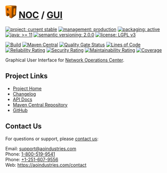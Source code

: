 # [<img src="ao-logo.png" alt="AO Logo" width="35" height="40">](https://github.com/ao-apps) [NOC](https://github.com/ao-apps/noc) / [GUI](https://github.com/ao-apps/noc-gui)

[![project: current stable](https://aoindustries.com/ao-badges/project-current-stable.svg)](https://aoindustries.com/life-cycle#project-current-stable)
[![management: production](https://aoindustries.com/ao-badges/management-production.svg)](https://aoindustries.com/life-cycle#management-production)
[![packaging: active](https://aoindustries.com/ao-badges/packaging-active.svg)](https://aoindustries.com/life-cycle#packaging-active)  
[![java: &gt;= 11](https://aoindustries.com/ao-badges/java-11.svg)](https://docs.oracle.com/en/java/javase/11/)
[![semantic versioning: 2.0.0](https://aoindustries.com/ao-badges/semver-2.0.0.svg)](http://semver.org/spec/v2.0.0.html)
[![license: LGPL v3](https://aoindustries.com/ao-badges/license-lgpl-3.0.svg)](https://www.gnu.org/licenses/lgpl-3.0)

[![Build](https://github.com/ao-apps/noc-gui/workflows/Build/badge.svg?branch=master)](https://github.com/ao-apps/noc-gui/actions?query=workflow%3ABuild)
[![Maven Central](https://maven-badges.herokuapp.com/maven-central/com.aoindustries/noc-gui/badge.svg)](https://maven-badges.herokuapp.com/maven-central/com.aoindustries/noc-gui)
[![Quality Gate Status](https://sonarcloud.io/api/project_badges/measure?branch=master&project=com.aoapps.platform%3Anoc-gui&metric=alert_status)](https://sonarcloud.io/dashboard?branch=master&id=com.aoapps.platform%3Anoc-gui)
[![Lines of Code](https://sonarcloud.io/api/project_badges/measure?branch=master&project=com.aoapps.platform%3Anoc-gui&metric=ncloc)](https://sonarcloud.io/component_measures?branch=master&id=com.aoapps.platform%3Anoc-gui&metric=ncloc)  
[![Reliability Rating](https://sonarcloud.io/api/project_badges/measure?branch=master&project=com.aoapps.platform%3Anoc-gui&metric=reliability_rating)](https://sonarcloud.io/component_measures?branch=master&id=com.aoapps.platform%3Anoc-gui&metric=Reliability)
[![Security Rating](https://sonarcloud.io/api/project_badges/measure?branch=master&project=com.aoapps.platform%3Anoc-gui&metric=security_rating)](https://sonarcloud.io/component_measures?branch=master&id=com.aoapps.platform%3Anoc-gui&metric=Security)
[![Maintainability Rating](https://sonarcloud.io/api/project_badges/measure?branch=master&project=com.aoapps.platform%3Anoc-gui&metric=sqale_rating)](https://sonarcloud.io/component_measures?branch=master&id=com.aoapps.platform%3Anoc-gui&metric=Maintainability)
[![Coverage](https://sonarcloud.io/api/project_badges/measure?branch=master&project=com.aoapps.platform%3Anoc-gui&metric=coverage)](https://sonarcloud.io/component_measures?branch=master&id=com.aoapps.platform%3Anoc-gui&metric=Coverage)

Graphical User Interface for [Network Operations Center](https://github.com/ao-apps/noc).

## Project Links
* [Project Home](https://aoindustries.com/noc/gui/)
* [Changelog](https://aoindustries.com/noc/gui/changelog)
* [API Docs](https://aoindustries.com/noc/gui/apidocs/)
* [Maven Central Repository](https://search.maven.org/artifact/com.aoindustries/noc-gui)
* [GitHub](https://github.com/ao-apps/noc-gui)

## Contact Us
For questions or support, please [contact us](https://aoindustries.com/contact):

Email: [support@aoindustries.com](mailto:support@aoindustries.com)  
Phone: [1-800-519-9541](tel:1-800-519-9541)  
Phone: [+1-251-607-9556](tel:+1-251-607-9556)  
Web: https://aoindustries.com/contact
